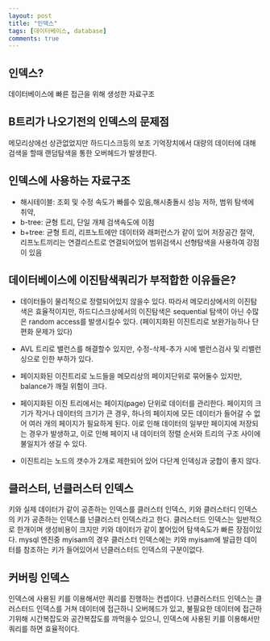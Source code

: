 ```yaml
---
layout: post
title: "인덱스"
tags: [데이터베이스, database]
comments: true
---
```


## 인덱스?
데이터베이스에 빠른 접근을 위해 생성한 자료구조

## B트리가 나오기전의 인덱스의 문제점
메모리상에선 상관없었지만 하드디스크등의 보조 기억장치에서 대량의 데이터에 대해 검색을 할때 랜덤탐색을 통한 오버헤드가 발생한다.

## 인덱스에 사용하는 자료구조
- 해시테이블: 조회 및 수정 속도가 빠를수 있음,해시충돌시 성능 저하, 범위 탐색에 취약, 
- b-tree: 균형 트리, 단일 개체 검색속도에 이점
- b+tree: 균형 트리, 리프노트에만 데이터와 래퍼런스가 같이 있어 저장공간 절약, 리프노트끼리는 연결리스트로 연결되어있어 범위검색시 선형탐색을 사용하여 강점이 있음

## 데이터베이스에 이진탐색쿼리가 부적합한 이유들은?
- 데이터들이 물리적으로 정렬되어있지 않을수 있다. 따라서 메모리상에서의 이진탐색은 효율적이지만, 하드디스크상에서의 이진탐색은 sequential 탐색이 아닌 수많은 random access를 발생시킬수 있다. (페이지화된 이진트리로 보완가능하나 단편화 문제가 있다)

- AVL 트리로 밸런스를 해결할수 있지만, 수정-삭제-추가 시에 밸런스검사 및 리밸런싱으로 인한 부하가 있다. 

- 페이지화된 이진트리로 노드들을 메모리상의 페이지단위로 묶어둘수 있지만, balance가 깨질 위험이 크다.

- 페이지화된 이진 트리에서는 페이지(page) 단위로 데이터를 관리한다. 페이지의 크기가 작거나 데이터의 크기가 큰 경우, 하나의 페이지에 모든 데이터가 들어갈 수 없어 여러 개의 페이지가 필요하게 된다. 이로 인해 데이터의 일부만 페이지에 저장되는 경우가 발생하고, 이로 인해 페이지 내 데이터의 정렬 순서와 트리의 구조 사이에 불일치가 생길 수 있다.

- 이진트리는 노드의 갯수가 2개로 제한되어 있어 다단계 인덱싱과 궁합이 좋지 않다.

## 클러스터, 넌클러스터 인덱스
키와 실제 데이터가 같이 공존하는 인덱스를 클러스터 인덱스, 키와 클러스터디 인덱스의 키가 공존하는 인덱스를 넌클러스터 인덱스라고 한다.
클러스터드 인덱스는 일반적으로 한개이며 생성비용이 크지만 키와 데이터가 같이 붙어있어 탐색속도가 빠른 장점이있다. mysql 엔진중 myisam의 경우
클러스터 인덱스에는 키와 myisam에 발급한 데이터를 참조하는 키가 들어있어서 넌클러스터드 인덱스의 구분이없다.

## 커버링 인덱스
인덱스에 사용된 키를 이용해서만 쿼리를 진행하는 컨셉이다. 넌클러스터드 인덱스는 클러스터드 인덱스를 거쳐 데이터에 접근하니 오버헤드가 있고, 불필요한 데이터에 접근하기위해 시간복잡도와 공간복잡도를 까먹을수 있으니, 인덱스에 사용된 키를 이용해서만 쿼리를 하면 효율적이다.
